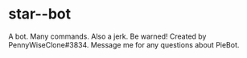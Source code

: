 # star--bot
A bot. Many commands. Also a jerk. Be warned! Created by PennyWiseClone#3834. Message me for any questions about PieBot.
